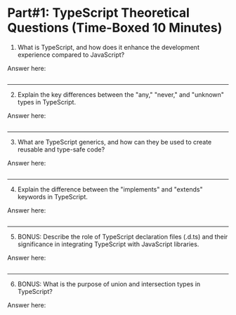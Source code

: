 # Part#1: TypeScript Theoretical Questions (Time-Boxed 10 Minutes)

1. What is TypeScript, and how does it enhance the development experience compared to JavaScript?

Answer here:

```

```

---

2. Explain the key differences between the "any," "never," and "unknown" types in TypeScript.

Answer here:

```

```

---

3. What are TypeScript generics, and how can they be used to create reusable and type-safe code?

Answer here:

```

```

---

4. Explain the difference between the "implements" and "extends" keywords in TypeScript.

Answer here:

```

```

---

5. BONUS: Describe the role of TypeScript declaration files (.d.ts) and their significance in integrating TypeScript with JavaScript libraries.

Answer here:

```

```

---

6. BONUS: What is the purpose of union and intersection types in TypeScript?

Answer here:

```

```
